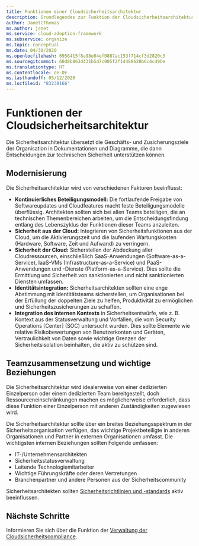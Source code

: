 ```yaml
---
title: Funktionen einer Cloudsicherheitsarchitektur
description: Grundlegendes zur Funktion der Cloudsicherheitsarchitektur
author: JanetCThomas
ms.author: janet
ms.service: cloud-adoption-framework
ms.subservice: organize
ms.topic: conceptual
ms.date: 04/30/2020
ms.openlocfilehash: 6956415f8a98e04ef0887ac153f714cf3d2820c3
ms.sourcegitcommit: 60d8b863d431b5d7c005f2f14488620b6c4c49be
ms.translationtype: HT
ms.contentlocale: de-DE
ms.lasthandoff: 05/12/2020
ms.locfileid: "83230166"
---
```

# <a name="cloud-security-architecture-functions"></a>Funktionen der Cloudsicherheitsarchitektur

Die Sicherheitsarchitektur übersetzt die Geschäfts- und Zusicherungsziele der Organisation in Dokumentationen und Diagramme, die dann Entscheidungen zur technischen Sicherheit unterstützen können.

## <a name="modernization"></a>Modernisierung

Die Sicherheitsarchitektur wird von verschiedenen Faktoren beeinflusst:

- **Kontinuierliches Beteiligungsmodell:** Die fortlaufende Freigabe von Softwareupdates und Cloudfeatures macht feste Beteiligungsmodelle überflüssig. Architekten sollten sich bei allen Teams beteiligen, die an technischen Themenbereichen arbeiten, um die Entscheidungsfindung entlang des Lebenszyklus der Funktionen dieser Teams anzuleiten.
- **Sicherheit aus der Cloud:** Integrieren von Sicherheitsfunktionen aus der Cloud, um die Aktivierungszeit und die laufenden Wartungskosten (Hardware, Software, Zeit und Aufwand) zu verringern.
- **Sicherheit der Cloud:** Sicherstellen der Abdeckung aller Cloudressourcen, einschließlich SaaS-Anwendungen (Software-as-a-Service), IaaS-VMs (Infrastructure-as-a-Service) und PaaS-Anwendungen und -Dienste (Platform-as-a-Service).  Dies sollte die Ermittlung und Sicherheit von sanktionierten und nicht sanktionierten Diensten umfassen.
- **Identitätsintegration:** Sicherheitsarchitekten sollten eine enge Abstimmung mit Identitätsteams sicherstellen, um Organisationen bei der Erfüllung der doppelten Ziele zu helfen, Produktivität zu ermöglichen und Sicherheitszusicherungen zu schaffen.
- **Integration des internen Kontexts** in Sicherheitsentwürfe, wie z. B. Kontext aus der Statusverwaltung und Vorfällen, die vom Security Operations [Center] (SOC) untersucht wurden. Dies sollte Elemente wie relative Risikobewertungen von Benutzerkonten und Geräten, Vertraulichkeit von Daten sowie wichtige Grenzen der Sicherheitsisolation beinhalten, die aktiv zu schützen sind.

## <a name="team-composition-and-key-relationships"></a>Teamzusammensetzung und wichtige Beziehungen

Die Sicherheitsarchitektur wird idealerweise von einer dedizierten Einzelperson oder einem dedizierten Team bereitgestellt, doch Ressourceneinschränkungen machen es möglicherweise erforderlich, dass diese Funktion einer Einzelperson mit anderen Zuständigkeiten zugewiesen wird.

Die Sicherheitsarchitektur sollte über ein breites Beziehungsspektrum in der Sicherheitsorganisation verfügen, das wichtige Projektbeteiligte in anderen Organisationen und Partner in externen Organisationen umfasst. Die wichtigsten internen Beziehungen sollten Folgende umfassen:

- IT-/Unternehmensarchitekten
- Sicherheitsstatusverwaltung
- Leitende Technologiemitarbeiter
- Wichtige Führungskräfte oder deren Vertretungen
- Branchenpartner und andere Personen aus der Sicherheitscommunity

Sicherheitsarchitekten sollten [Sicherheitsrichtlinien und -standards](./cloud-security-policy-standards.md) aktiv beeinflussen.

## <a name="next-steps"></a>Nächste Schritte

Informieren Sie sich über die Funktion der [Verwaltung der Cloudsicherheitscompliance](./cloud-security-compliance-management.md).
